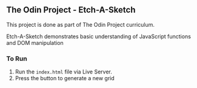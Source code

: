 ## The Odin Project - Etch-A-Sketch

This project is done as part of The Odin Project curriculum.

Etch-A-Sketch demonstrates basic understanding of JavaScript functions and DOM manipulation

### To Run

1. Run the `index.html` file via Live Server.
2. Press the button to generate a new grid